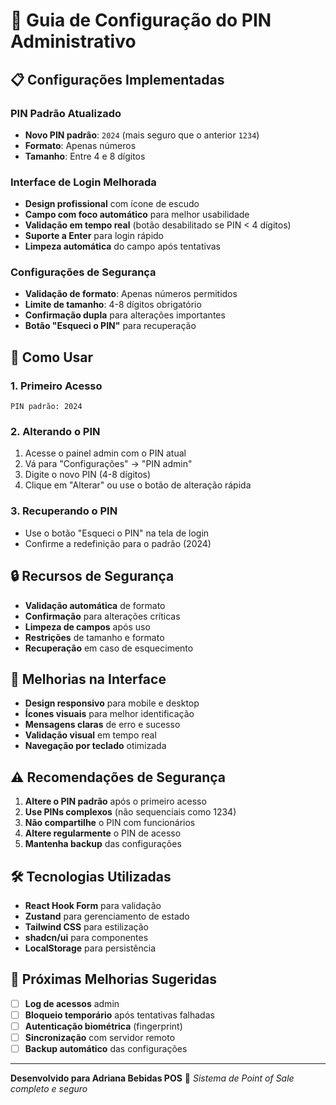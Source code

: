 # 🔐 Guia de Configuração do PIN Administrativo

## 📋 **Configurações Implementadas**

### **PIN Padrão Atualizado**
- **Novo PIN padrão**: `2024` (mais seguro que o anterior `1234`)
- **Formato**: Apenas números
- **Tamanho**: Entre 4 e 8 dígitos

### **Interface de Login Melhorada**
- **Design profissional** com ícone de escudo
- **Campo com foco automático** para melhor usabilidade
- **Validação em tempo real** (botão desabilitado se PIN < 4 dígitos)
- **Suporte a Enter** para login rápido
- **Limpeza automática** do campo após tentativas

### **Configurações de Segurança**
- **Validação de formato**: Apenas números permitidos
- **Limite de tamanho**: 4-8 dígitos obrigatório
- **Confirmação dupla** para alterações importantes
- **Botão "Esqueci o PIN"** para recuperação

## 🚀 **Como Usar**

### **1. Primeiro Acesso**
```
PIN padrão: 2024
```

### **2. Alterando o PIN**
1. Acesse o painel admin com o PIN atual
2. Vá para "Configurações" → "PIN admin"
3. Digite o novo PIN (4-8 dígitos)
4. Clique em "Alterar" ou use o botão de alteração rápida

### **3. Recuperando o PIN**
- Use o botão "Esqueci o PIN" na tela de login
- Confirme a redefinição para o padrão (2024)

## 🔒 **Recursos de Segurança**

- **Validação automática** de formato
- **Confirmação** para alterações críticas
- **Limpeza de campos** após uso
- **Restrições** de tamanho e formato
- **Recuperação** em caso de esquecimento

## 📱 **Melhorias na Interface**

- **Design responsivo** para mobile e desktop
- **Ícones visuais** para melhor identificação
- **Mensagens claras** de erro e sucesso
- **Validação visual** em tempo real
- **Navegação por teclado** otimizada

## ⚠️ **Recomendações de Segurança**

1. **Altere o PIN padrão** após o primeiro acesso
2. **Use PINs complexos** (não sequenciais como 1234)
3. **Não compartilhe** o PIN com funcionários
4. **Altere regularmente** o PIN de acesso
5. **Mantenha backup** das configurações

## 🛠️ **Tecnologias Utilizadas**

- **React Hook Form** para validação
- **Zustand** para gerenciamento de estado
- **Tailwind CSS** para estilização
- **shadcn/ui** para componentes
- **LocalStorage** para persistência

## 🔄 **Próximas Melhorias Sugeridas**

- [ ] **Log de acessos** admin
- [ ] **Bloqueio temporário** após tentativas falhadas
- [ ] **Autenticação biométrica** (fingerprint)
- [ ] **Sincronização** com servidor remoto
- [ ] **Backup automático** das configurações

---

**Desenvolvido para Adriana Bebidas POS** 🍺
*Sistema de Point of Sale completo e seguro*

